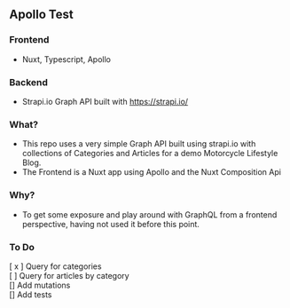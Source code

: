 ## Apollo Test

### Frontend

- Nuxt, Typescript, Apollo

### Backend

- Strapi.io Graph API built with https://strapi.io/

### What?

- This repo uses a very simple Graph API built using strapi.io with collections of Categories and Articles for a demo Motorcycle Lifestyle Blog.
- The Frontend is a Nuxt app using Apollo and the Nuxt Composition Api

### Why?

- To get some exposure and play around with GraphQL from a frontend perspective, having not used it before this point.

### To Do

[ x ] Query for categories  
[ ] Query for articles by category  
[] Add mutations  
[] Add tests
